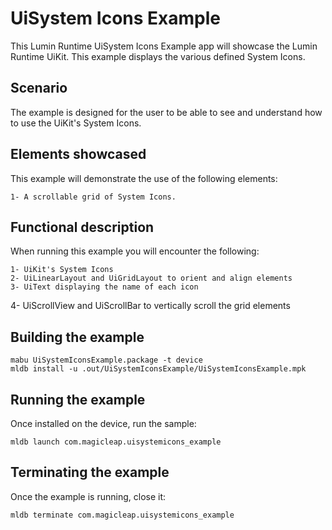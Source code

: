 # UiSystem Icons Example
This Lumin Runtime UiSystem Icons Example app will showcase the Lumin Runtime UiKit. This example displays the various defined System Icons.

## Scenario ##
The example is designed for the user to be able to see and understand how to use the UiKit's System Icons.

## Elements showcased ##
This example will demonstrate the use of the following elements:

	1- A scrollable grid of System Icons.

## Functional description ##
When running this example you will encounter the following:

	1- UiKit's System Icons
	2- UiLinearLayout and UiGridLayout to orient and align elements
	3- UiText displaying the name of each icon
  4- UiScrollView and UiScrollBar to vertically scroll the grid elements

## Building the example ##
```shell
mabu UiSystemIconsExample.package -t device
mldb install -u .out/UiSystemIconsExample/UiSystemIconsExample.mpk
```

## Running the example ##
Once installed on the device, run the sample:
```shell
mldb launch com.magicleap.uisystemicons_example
```

## Terminating the example ##
Once the example is running, close it:
```shell
mldb terminate com.magicleap.uisystemicons_example
```
